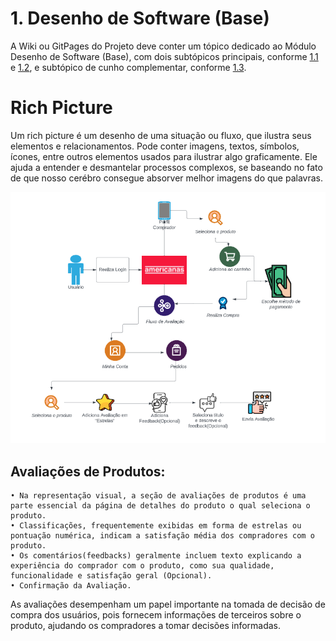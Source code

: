 # 1. Desenho de Software (Base)

A Wiki ou GitPages do Projeto deve conter um tópico dedicado ao Módulo Desenho de Software (Base), com dois subtópicos principais, conforme [1.1](/docs/Base/1.1.AbordagemNaoEspecifica.md) e [1.2](/docs/Base/1.2.ProcessosMetodologiasAbordagens.md), e subtópico de cunho complementar, conforme [1.3](/docs/Base/1.3.ParticipacoesBase.md).


# Rich Picture

Um rich picture é um desenho de uma situação ou fluxo, que ilustra seus elementos e relacionamentos. Pode conter imagens, textos, símbolos, ícones, entre outros elementos usados para ilustrar algo graficamente. Ele ajuda a entender e desmantelar processos complexos, se baseando no fato de que nosso cerébro consegue absorver melhor imagens do que palavras.

![!\[Alt text\](../assets/image.png)](../assets/rich-picture.png)

## Avaliações de Produtos:

    • Na representação visual, a seção de avaliações de produtos é uma parte essencial da página de detalhes do produto o qual seleciona o produto.
    • Classificações, frequentemente exibidas em forma de estrelas ou pontuação numérica, indicam a satisfação média dos compradores com o produto.
    • Os comentários(feedbacks) geralmente incluem texto explicando a experiência do comprador com o produto, como sua qualidade, funcionalidade e satisfação geral (Opcional).
    • Confirmação da Avaliação.

As avaliações desempenham um papel importante na tomada de decisão de compra dos usuários, pois fornecem informações de terceiros sobre o produto, ajudando os compradores a tomar decisões informadas.
